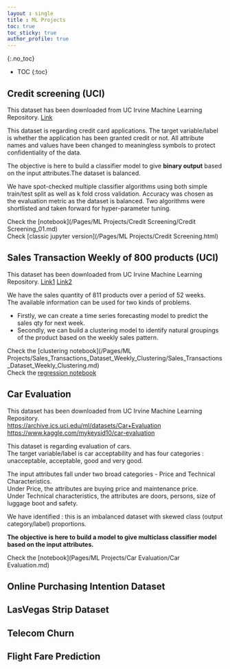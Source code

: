 ```yaml
---
layout : single
title : ML Projects
toc: true
toc_sticky: true
author_profile: true
---
```



{:.no_toc}  


* TOC
{:toc}  

## Credit screening (UCI)
This dataset has been downloaded from UC Irvine Machine Learning Repository. [Link](https://archive.ics.uci.edu/ml/datasets/Credit+Approval)

This dataset is regarding credit card applications.
The target variable/label is whether the application has been granted credit or not.
All attribute names and values have been changed to meaningless symbols to protect confidentiality of the data.

The objective is here to build a classifier model to give **binary output** based on the input attributes.The dataset is balanced.

We have spot-checked multiple classifier algorithms using both simple train/test split as well as k fold cross validation.
Accuracy was chosen as the evaluation metric as the dataset is balanced. Two algorithms were shortlisted and taken forward for hyper-parameter tuning.

Check the [notebook](/Pages/ML Projects/Credit Screening/Credit Screening_01.md)  
Check [classic jupyter version](/Pages/ML Projects/Credit Screening.html)


## Sales Transaction Weekly of 800 products (UCI)

This dataset has been downloaded from UC Irvine Machine Learning Repository. [Link1](https://archive.ics.uci.edu/ml/machine-learning-databases/00396/) [Link2](https://archive.ics.uci.edu/ml/datasets/Sales_Transactions_Dataset_Weekly)  

We have the sales quantity of 811 products over a period of 52 weeks.  
The available information can be used for two kinds of problems.

- Firstly, we can create a time series forecasting model to predict the sales qty for next week.
- Secondly, we can build a clustering model to identify natural groupings of the product based on the weekly sales pattern.

Check the [clustering notebook](/Pages/ML Projects/Sales_Transactions_Dataset_Weekly_Clustering/Sales_Transactions_Dataset_Weekly_Clustering.md)  
Check the [regression notebook](/assets/scripts/Sales_Transactions_Dataset_Weekly_Clustering/Sales_Transactions_Dataset_Weekly_Clustering)

## Car Evaluation

This dataset has been downloaded from  UC Irvine Machine Learning Repository.  
<https://archive.ics.uci.edu/ml/datasets/Car+Evaluation>  
<https://www.kaggle.com/mykeysid10/car-evaluation>

This dataset is regarding evaluation of cars.  
The target variable/label is car acceptability and has four categories : unacceptable, acceptable, good and very good.


The input attributes fall under two broad categories - Price and Technical Characteristics.  
Under Price, the attributes are buying price and maintenance price.  
Under Technical characteristics, the attributes are doors, persons, size of luggage boot and safety.

We have identified : this is an imbalanced dataset with skewed class (output category/label) proportions.
  
**The objective is here to build a model to give multiclass classifier model based on the input attributes.**  

Check the [notebook](Pages/ML Projects/Car Evaluation/Car Evaluation.md)


## Online Purchasing Intention Dataset




## LasVegas Strip Dataset




## Telecom Churn






## Flight Fare Prediction
